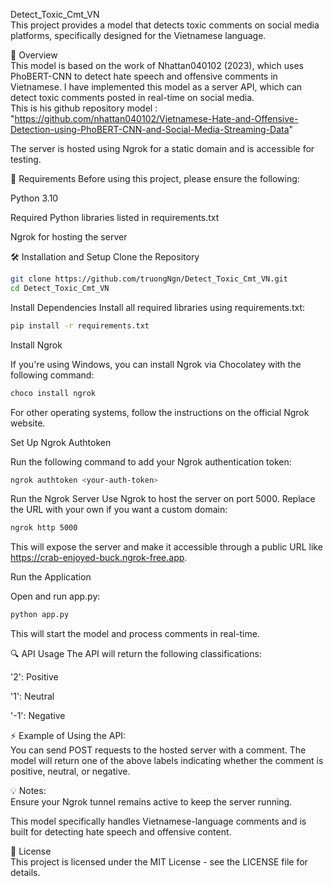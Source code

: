 Detect_Toxic_Cmt_VN <br>
This project provides a model that detects toxic comments on social media platforms, specifically designed for the Vietnamese language.

📌 Overview <br>
This model is based on the work of Nhattan040102 (2023), which uses PhoBERT-CNN to detect hate speech and offensive comments in Vietnamese. I have implemented this model as a server API, which can detect toxic comments posted in real-time on social media.<br>
This is his github repository model : "https://github.com/nhattan040102/Vietnamese-Hate-and-Offensive-Detection-using-PhoBERT-CNN-and-Social-Media-Streaming-Data"

The server is hosted using Ngrok for a static domain and is accessible for testing.

🔧 Requirements
Before using this project, please ensure the following:

Python 3.10

Required Python libraries listed in requirements.txt

Ngrok for hosting the server

🛠️ Installation and Setup
Clone the Repository

```bash
git clone https://github.com/truongNgn/Detect_Toxic_Cmt_VN.git
cd Detect_Toxic_Cmt_VN
```
Install Dependencies Install all required libraries using requirements.txt:

```bash
pip install -r requirements.txt
```
Install Ngrok

If you're using Windows, you can install Ngrok via Chocolatey with the following command:

```bash
choco install ngrok
```
For other operating systems, follow the instructions on the official Ngrok website.

Set Up Ngrok Authtoken

Run the following command to add your Ngrok authentication token:

```bash
ngrok authtoken <your-auth-token>
```
Run the Ngrok Server
Use Ngrok to host the server on port 5000. Replace the URL with your own if you want a custom domain:

```bash
ngrok http 5000
```
This will expose the server and make it accessible through a public URL like https://crab-enjoyed-buck.ngrok-free.app.

Run the Application

Open and run app.py:

```bash
python app.py
```
This will start the model and process comments in real-time.

🔍 API Usage
The API will return the following classifications:

'2': Positive

'1': Neutral

'-1': Negative

⚡ Example of Using the API:<br>
You can send POST requests to the hosted server with a comment. The model will return one of the above labels indicating whether the comment is positive, neutral, or negative.

💡 Notes: <br>
Ensure your Ngrok tunnel remains active to keep the server running.

This model specifically handles Vietnamese-language comments and is built for detecting hate speech and offensive content.

📝 License <br>
This project is licensed under the MIT License - see the LICENSE file for details.
